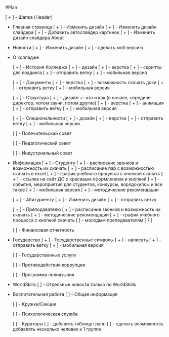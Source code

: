 #Plan

[ + ] - Шапка (Header)

- Главная страница
    [ + ] - Изменить дизайн
    [ + ] - Изменить дизайн слайдера
    [ + ] - Добавить автослайдер картинок
    [ + ] - Изменить дизайн слайдера About

- Новости
    [ + ] - Изменить дизайн
    [ + ] - сделать моб версию
   
- О колледже

    [ + ] - История Колледжа
        [ + ] - дизайн
        [ + ] - верстка
        [ + ] - скрипты для лоадинга
        [ + ] - отправить ветку 
        [ + ] - мобильная версия

    [ + ] - Документы
        [ + ] - верстка
        [ + ] - возможность скачать доки
        [ + ] - отправить ветку 
        [ + ] - мобильная версия

    [ + ] - Структура
        [ + ] - дизайн +- кто и как (в начале, середине директор, потом заучи, потом другие)
        [ + ] - верстка
        [ + ] - анимация
        [ + ] - отправить ветку 
        [ + ] - мобильная версия

    [ + ] -  Специональности
        [ + ] - дизайн
        [ + ] - верстка
        [ + ] - отправить ветку 
        [ + ] - мобильная версия

    [ ] - Попечительский совет

    [ ] -  Педагогический совет

    [ ] - Индустриальный совет

- Информация
    [ + ] - Студенту
        [ + ] - расписание звонков и возможность их скачать
        [ + ] - расписание пар с возможностью скачать в excel
        [ + ] - график учебного процесса с кнопкой скачать
        [ + ] - cсылка на сайт ДО с красивым оформлением и кнопкой
        [ + ] - события, мероприятия для студентов, конкурсы, ворлдскилсы и все такое
        [ + ] - мобильная версия
        [ + ] - методические рекомендации 

    [ + ] - Абитуриенту
        [ + ] - Изменить дизайн
        [ + ] - отправить ветку 

    [ + ] - Преподавателю
        [ + ] - расписание звонков и возможность их скачать
        [ + ] - методические рекомендации 
        [ + ] - график учебного процесса с кнопкой скачать
        [ ] - молодым преподавателям [ ? ]

    [ ] - Финансовая отчетность

- Государство
    [ + ] - Государственные символы
        [ + ] - написать
        [ + ] - отправить ветку
        [ + ] - мобильная версия

    [ ] - Государственные услуги

    [ ] - Противодействие коррупции

    [ ] - Программа полиязычия
    
- WorldSkills
    [ ] - Отдельные новости только по WorldSkills

- Воспитательная работа
    [ ] - Общая информация

    [ ] - Кружки/Секции

    [ ] - Психологическая служба

    [ ] - Кураторы
        [ ] - добавить таблицу групп
        [ ] - сделать возможнотсь добавлять несколько человек к 1 группе


